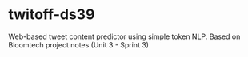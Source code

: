 # twitoff-ds39

Web-based tweet content predictor using simple token NLP. Based on Bloomtech project notes (Unit 3 - Sprint 3)
